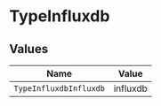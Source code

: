 # TypeInfluxdb


## Values

| Name                   | Value                  |
| ---------------------- | ---------------------- |
| `TypeInfluxdbInfluxdb` | influxdb               |